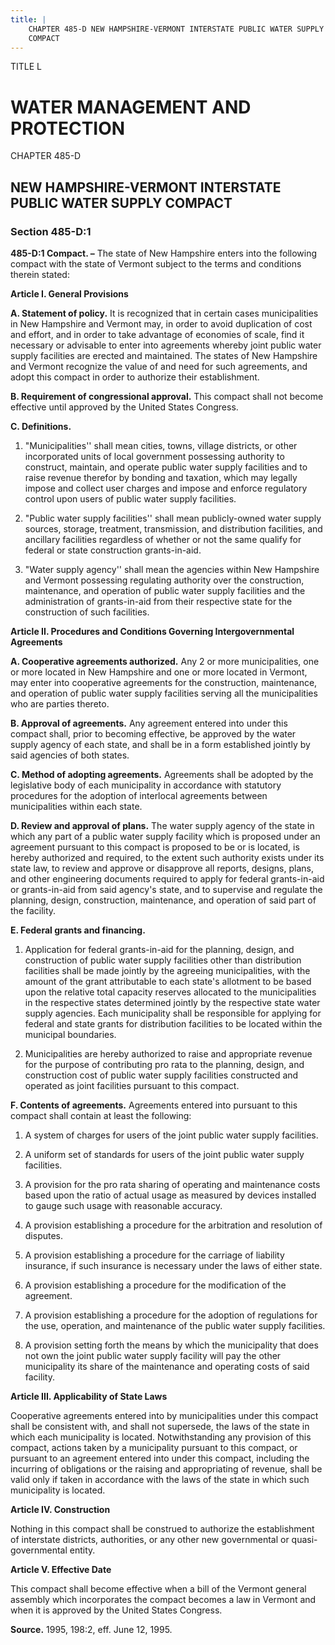 ```yaml
---
title: |
    CHAPTER 485-D NEW HAMPSHIRE-VERMONT INTERSTATE PUBLIC WATER SUPPLY
    COMPACT
---
```


TITLE L
                                             
WATER MANAGEMENT AND PROTECTION
===============================

CHAPTER 485-D
                                             
NEW HAMPSHIRE-VERMONT INTERSTATE PUBLIC WATER SUPPLY COMPACT
------------------------------------------------------------

### Section 485-D:1

 **485-D:1 Compact. –** The state of New Hampshire enters into the
following compact with the state of Vermont subject to the terms and
conditions therein stated:

**Article I. General Provisions**


                                             
 **A. Statement of policy.** It is recognized that in certain cases
municipalities in New Hampshire and Vermont may, in order to avoid
duplication of cost and effort, and in order to take advantage of
economies of scale, find it necessary or advisable to enter into
agreements whereby joint public water supply facilities are erected and
maintained. The states of New Hampshire and Vermont recognize the value
of and need for such agreements, and adopt this compact in order to
authorize their establishment.
                                             
 **B. Requirement of congressional approval.** This compact shall not
become effective until approved by the United States Congress.
                                             
 **C. Definitions.**
                                             
 1. "Municipalities'' shall mean cities, towns, village districts,
or other incorporated units of local government possessing authority to
construct, maintain, and operate public water supply facilities and to
raise revenue therefor by bonding and taxation, which may legally impose
and collect user charges and impose and enforce regulatory control upon
users of public water supply facilities.
                                             
 2. "Public water supply facilities'' shall mean publicly-owned
water supply sources, storage, treatment, transmission, and distribution
facilities, and ancillary facilities regardless of whether or not the
same qualify for federal or state construction grants-in-aid.
                                             
 3. "Water supply agency'' shall mean the agencies within New
Hampshire and Vermont possessing regulating authority over the
construction, maintenance, and operation of public water supply
facilities and the administration of grants-in-aid from their respective
state for the construction of such facilities.

**Article II. Procedures and Conditions Governing Intergovernmental
Agreements**


                                             
 **A. Cooperative agreements authorized.** Any 2 or more
municipalities, one or more located in New Hampshire and one or more
located in Vermont, may enter into cooperative agreements for the
construction, maintenance, and operation of public water supply
facilities serving all the municipalities who are parties thereto.
                                             
 **B. Approval of agreements.** Any agreement entered into under this
compact shall, prior to becoming effective, be approved by the water
supply agency of each state, and shall be in a form established jointly
by said agencies of both states.
                                             
 **C. Method of adopting agreements.** Agreements shall be adopted by
the legislative body of each municipality in accordance with statutory
procedures for the adoption of interlocal agreements between
municipalities within each state.
                                             
 **D. Review and approval of plans.** The water supply agency of the
state in which any part of a public water supply facility which is
proposed under an agreement pursuant to this compact is proposed to be
or is located, is hereby authorized and required, to the extent such
authority exists under its state law, to review and approve or
disapprove all reports, designs, plans, and other engineering documents
required to apply for federal grants-in-aid or grants-in-aid from said
agency's state, and to supervise and regulate the planning, design,
construction, maintenance, and operation of said part of the facility.
                                             
 **E. Federal grants and financing.**
                                             
 1. Application for federal grants-in-aid for the planning,
design, and construction of public water supply facilities other than
distribution facilities shall be made jointly by the agreeing
municipalities, with the amount of the grant attributable to each
state's allotment to be based upon the relative total capacity reserves
allocated to the municipalities in the respective states determined
jointly by the respective state water supply agencies. Each municipality
shall be responsible for applying for federal and state grants for
distribution facilities to be located within the municipal boundaries.
                                             
 2. Municipalities are hereby authorized to raise and appropriate
revenue for the purpose of contributing pro rata to the planning,
design, and construction cost of public water supply facilities
constructed and operated as joint facilities pursuant to this compact.
                                             
 **F. Contents of agreements.** Agreements entered into pursuant to
this compact shall contain at least the following:
                                             
 1. A system of charges for users of the joint public water supply
facilities.
                                             
 2. A uniform set of standards for users of the joint public water
supply facilities.
                                             
 3. A provision for the pro rata sharing of operating and
maintenance costs based upon the ratio of actual usage as measured by
devices installed to gauge such usage with reasonable accuracy.
                                             
 4. A provision establishing a procedure for the arbitration and
resolution of disputes.
                                             
 5. A provision establishing a procedure for the carriage of
liability insurance, if such insurance is necessary under the laws of
either state.
                                             
 6. A provision establishing a procedure for the modification of
the agreement.
                                             
 7. A provision establishing a procedure for the adoption of
regulations for the use, operation, and maintenance of the public water
supply facilities.
                                             
 8. A provision setting forth the means by which the municipality
that does not own the joint public water supply facility will pay the
other municipality its share of the maintenance and operating costs of
said facility.

**Article III. Applicability of State Laws**


                                             
 Cooperative agreements entered into by municipalities under this
compact shall be consistent with, and shall not supersede, the laws of
the state in which each municipality is located. Notwithstanding any
provision of this compact, actions taken by a municipality pursuant to
this compact, or pursuant to an agreement entered into under this
compact, including the incurring of obligations or the raising and
appropriating of revenue, shall be valid only if taken in accordance
with the laws of the state in which such municipality is located.

**Article IV. Construction**


                                             
 Nothing in this compact shall be construed to authorize the
establishment of interstate districts, authorities, or any other new
governmental or quasi-governmental entity.

**Article V. Effective Date**


                                             
 This compact shall become effective when a bill of the Vermont
general assembly which incorporates the compact becomes a law in Vermont
and when it is approved by the United States Congress.

**Source.** 1995, 198:2, eff. June 12, 1995.
